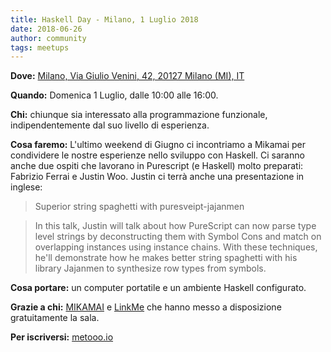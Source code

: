 ```yaml
---
title: Haskell Day - Milano, 1 Luglio 2018
date: 2018-06-26
author: community
tags: meetups
---
```


**Dove:** [Milano, Via Giulio Venini, 42, 20127 Milano (MI), IT](https://goo.gl/maps/RDsqdRRbWHn)

**Quando:** Domenica 1 Luglio, dalle 10:00 alle 16:00.

**Chi:** chiunque sia interessato alla programmazione funzionale, indipendentemente dal suo livello di esperienza.

**Cosa faremo:** L'ultimo weekend di Giugno ci incontriamo a Mikamai per condividere le nostre esperienze nello sviluppo con Haskell. Ci saranno anche due ospiti che lavorano in Purescript (e Haskell) molto preparati: Fabrizio Ferrai e Justin Woo. 
                 Justin ci terrà anche una presentazione in inglese:
                 
> Superior string spaghetti with puresveipt-jajanmen
 
> In this talk, Justin will talk about how PureScript can now parse type level strings by deconstructing them with Symbol Cons and match on overlapping instances using instance chains. With these techniques, he'll demonstrate how he makes better string spaghetti with his library Jajanmen to synthesize row types from symbols.​
 

**Cosa portare:** un computer portatile e un ambiente Haskell configurato.

**Grazie a chi:** [MIKAMAI](https://www.mikamai.com/) e [LinkMe](http://www.linkme.it/) che hanno messo a disposizione gratuitamente la sala.

**Per iscriversi:** [metooo.io](https://www.metooo.io/e/haskell-day-milano-1-luglio-2018)

